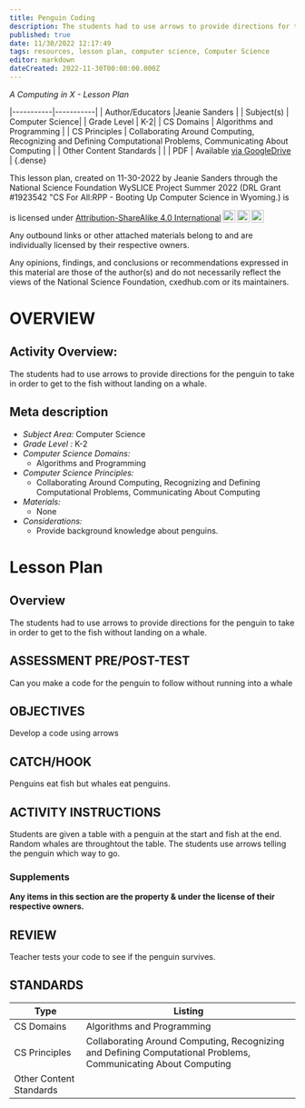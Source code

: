 ```yaml
---
title: Penguin Coding
description: The students had to use arrows to provide directions for the penguin to take in order to get to the fish without landing on a whale.
published: true
date: 11/30/2022 12:17:49
tags: resources, lesson plan, computer science, Computer Science 
editor: markdown
dateCreated: 2022-11-30T00:00:00.000Z
---
```

*A Computing in X - Lesson Plan*

|-----------|-----------|
| Author/Educators |Jeanie Sanders |
| Subject(s) | Computer Science|
| Grade Level | K-2|
| CS Domains | Algorithms and Programming |
| CS Principles | Collaborating Around Computing, Recognizing and Defining Computational Problems, Communicating About Computing |
| Other Content Standards |  | 
| PDF | Available [via GoogleDrive]() |
{.dense}






This lesson plan, created on 11-30-2022 by Jeanie Sanders through the National Science Foundation WySLICE Project Summer 2022 (DRL Grant #1923542 "CS For All:RPP - Booting Up Computer Science in Wyoming.) is  <p xmlns:cc="http://creativecommons.org/ns#" >  is licensed under <a href="http://creativecommons.org/licenses/by-sa/4.0/?ref=chooser-v1" target="_blank" rel="license noopener noreferrer" style="display:inline-block;">Attribution-ShareAlike 4.0 International<img style="height:22px!important;margin-left:3px;vertical-align:text-bottom;" src="https://mirrors.creativecommons.org/presskit/icons/cc.svg?ref=chooser-v1"><img style="height:22px!important;margin-left:3px;vertical-align:text-bottom;" src="https://mirrors.creativecommons.org/presskit/icons/by.svg?ref=chooser-v1"><img style="height:22px!important;margin-left:3px;vertical-align:text-bottom;" src="https://mirrors.creativecommons.org/presskit/icons/sa.svg?ref=chooser-v1"></a></p>


Any outbound links or other attached materials belong to and are individually licensed by their respective owners. 


Any opinions, findings, and conclusions or recommendations expressed in this material are those of the author(s) and do not necessarily reflect the views of the National Science Foundation, cxedhub.com or its maintainers.


# OVERVIEW
## Activity Overview:  
The students had to use arrows to provide directions for the penguin to take in order to get to the fish without landing on a whale.
## Meta description
+ *Subject Area:* Computer Science 
+ *Grade Level :* K-2 
+ *Computer Science Domains:*
   + Algorithms and Programming
+ *Computer Science Principles:*
   + Collaborating Around Computing, Recognizing and Defining Computational Problems, Communicating About Computing
+ *Materials:* 
   + None
+ *Considerations:*
   + Provide background knowledge about penguins.


# Lesson Plan
## Overview
The students had to use arrows to provide directions for the penguin to take in order to get to the fish without landing on a whale.
## ASSESSMENT PRE/POST-TEST
Can you make a code for the penguin to follow without running into a whale
## OBJECTIVES
Develop a code using arrows


## CATCH/HOOK
Penguins eat fish but whales eat penguins.


## ACTIVITY INSTRUCTIONS
Students are given a table with a penguin at the start and fish at the end.  Random whales are throughtout the table.  The students use arrows telling the penguin which way to go.


### Supplements
**Any items in this section are the property & under the license of their respective owners.**
  





## REVIEW
Teacher tests your code to see if the penguin survives.
## STANDARDS        
| Type | Listing | 
|-----------|-----------|
| CS Domains  | Algorithms and Programming|
| CS Principles   | Collaborating Around Computing, Recognizing and Defining Computational Problems, Communicating About Computing|
| Other Content Standards |   |